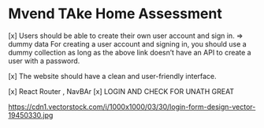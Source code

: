 # Mvend TAke Home Assessment

[x] Users should be able to create their own user account and sign in. => dummy data
For creating a user account and signing in, you should use a dummy collection as long as the above link
doesn’t have an API to create a user with a password.

[x] The website should have a clean and user-friendly interface.

[x] React Router , NavBAr
[x] LOGIN AND CHECK FOR UNATH GREAT

https://cdn1.vectorstock.com/i/1000x1000/03/30/login-form-design-vector-19450330.jpg
